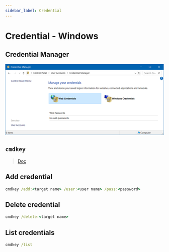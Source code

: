 ```yaml
---
sidebar_label: Credential
---
```


# Credential - Windows

## Credential Manager

![Credential Manager](img/windows-credential-manager.png)

## `cmdkey`

> [Doc](https://docs.microsoft.com/en-us/windows-server/administration/windows-commands/cmdkey)

## Add credential

```cmd
cmdkey /add:<target name> /user:<user name> /pass:<password>
```

## Delete credential

```cmd
cmdkey /delete:<target name>
```

## List credentials

```cmd
cmdkey /list
```
